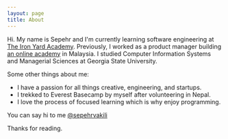 ```yaml
---
layout: page
title: About
---
```


Hi. My name is Sepehr and I'm currently learning software engineering at [The Iron Yard Academy](http://theironyard.com). Previously, I worked as a product manager building [an online academy](http://mindvalleyacademy.com) in Malaysia. I studied Computer Information Systems and Managerial Sciences at Georgia State University.

Some other things about me:

* I have a passion for all things creative, engineering, and startups.
* I trekked to Everest Basecamp by myself after volunteering in Nepal.
* I love the process of focused learning which is why enjoy programming.

You can say hi to me [@sepehrvakili](https://twitter.com/sepehrvakili)

Thanks for reading. 
